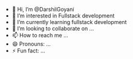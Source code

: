 - 👋 Hi, I’m @DarshilGoyani
- 👀 I’m interested in Fullstack development
- 🌱 I’m currently learning fullstack development
- 💞️ I’m looking to collaborate on ...
- 📫 How to reach me ...
- 😄 Pronouns: ...
- ⚡ Fun fact: ...

<!---
DarshilGoyani/DarshilGoyani is a ✨ special ✨ repository because its `README.md` (this file) appears on your GitHub profile.
You can click the Preview link to take a look at your changes.
--->

